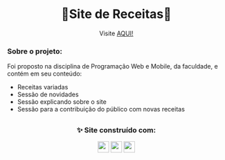 <h1 align="center">🥧Site de Receitas🍰</h1>

<div align="center">
  Visite <a href="https://lugardereceitas.surge.sh/index.html">AQUI!</a>
</div>

### Sobre o projeto: 

Foi proposto na disciplina de Programação Web e Mobile, da faculdade, e contém em seu conteúdo:
- Receitas variadas
- Sessão de novidades
- Sessão explicando sobre o site
- Sessão para a contribuição do público com novas receitas

##

<h3 align="center">✨ Site construído com:</h3>

<div align="center">
  <img height="26em" src="https://img.shields.io/badge/JavaScript-F7DF1E?style=for-the-badge&logo=javascript&logoColor=black" >
  <img height="26em" src="https://img.shields.io/badge/HTML5-E34F26?style=for-the-badge&logo=html5&logoColor=white" >
  <img height="26em" src="https://img.shields.io/badge/CSS3-1572B6?style=for-the-badge&logo=css3&logoColor=white" >
</div>

